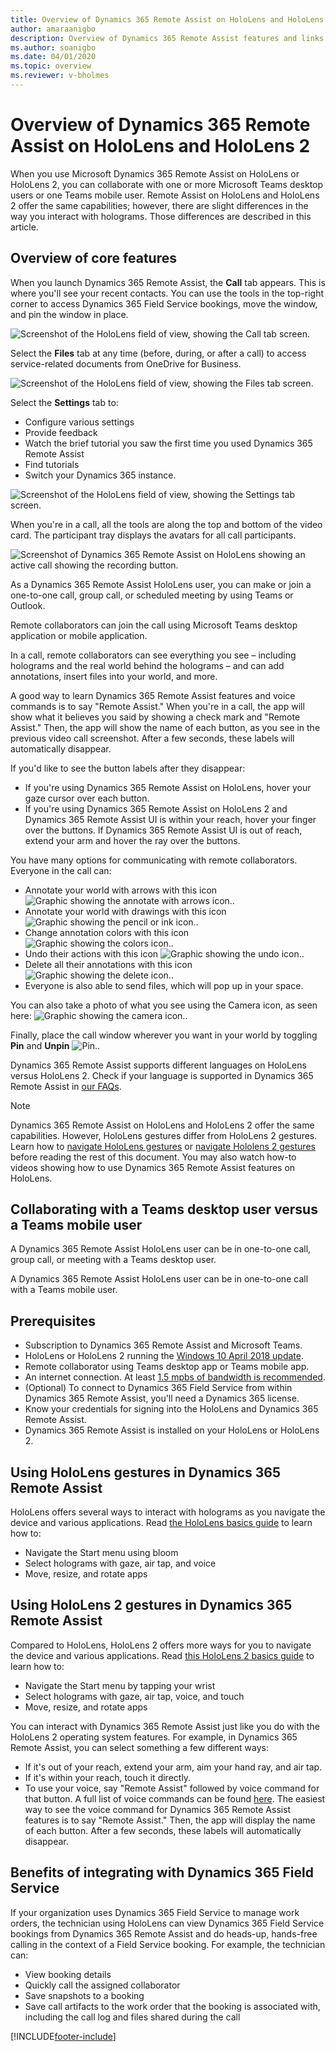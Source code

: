 ```yaml
---
title: Overview of Dynamics 365 Remote Assist on HoloLens and HoloLens 2
author: amaraanigbo
description: Overview of Dynamics 365 Remote Assist features and links to HoloLens and HoloLens 2 gestures 
ms.author: soanigbo
ms.date: 04/01/2020
ms.topic: overview
ms.reviewer: v-bholmes
---
```


# Overview of Dynamics 365 Remote Assist on HoloLens and HoloLens 2

When you use Microsoft Dynamics 365 Remote Assist on HoloLens or HoloLens 2, you can collaborate with one or more Microsoft Teams desktop users or one Teams mobile user. Remote Assist on HoloLens and HoloLens 2 offer the same capabilities; however, there are slight differences in the way you interact with holograms. Those differences are described in this article.

## Overview of core features

When you launch Dynamics 365 Remote Assist, the **Call** tab appears. This is where you'll see your recent contacts. You can use the tools in the top-right corner to access Dynamics 365 Field Service bookings, move the window, and pin the window in place.  

![Screenshot of the HoloLens field of view, showing the Call tab screen.](media/02.00-contacts.png)

Select the **Files** tab at any time (before, during, or after a call) to access service-related documents from OneDrive for Business.

![Screenshot of the HoloLens field of view, showing the Files tab screen.](media/06.00-files.png "Files")

Select the **Settings** tab to:

- Configure various settings
- Provide feedback
- Watch the brief tutorial you saw the first time you used Dynamics 365 Remote Assist
- Find tutorials 
- Switch your Dynamics 365 instance.  

![Screenshot of the HoloLens field of view, showing the Settings tab screen.](media/08.00-settings.png "Settings")

When you're in a call, all the tools are along the top and bottom of the video card. The participant tray displays the avatars for all call participants.  

![Screenshot of Dynamics 365 Remote Assist on HoloLens showing an active call showing the recording button.](media/03.00-call.png)

As a Dynamics 365 Remote Assist HoloLens user, you can make or join a one-to-one call, group call, or scheduled meeting by using Teams or Outlook.

Remote collaborators can join the call using Microsoft Teams desktop application or mobile application.  

In a call, remote collaborators can see everything you see – including holograms and the real world behind the holograms – and can add annotations, insert files into your world, and more.

A good way to learn Dynamics 365 Remote Assist features and voice commands is to say "Remote Assist." When you're in a call, the app will show what it believes you said by showing a check mark and "Remote Assist." Then, the app will show the name of each button, as you see in the previous video call screenshot. After a few seconds, these labels will automatically disappear.

If you'd like to see the button labels after they disappear:

- If you're using Dynamics 365 Remote Assist on HoloLens, hover your gaze cursor over each button.
- If you're using Dynamics 365 Remote Assist on HoloLens 2 and Dynamics 365 Remote Assist UI is within your reach, hover your finger over the buttons. If Dynamics 365 Remote Assist UI is out of reach, extend your arm and hover the ray over the buttons.

You have many options for communicating with remote collaborators. Everyone in the call can:

- Annotate your world with arrows with this icon ![Graphic showing the annotate with arrows icon.](media/RAHL_Arrow.png "Arrow").
- Annotate your world with drawings with this icon ![Graphic showing the pencil or ink icon.](media/RAHL_Ink.png "Ink").
- Change annotation colors with this icon ![Graphic showing the colors icon.](media/RAHL_Color.png "Colors").
- Undo their actions with this icon ![Graphic showing the undo icon.](media/RAHL_Undo.png "Undo").
- Delete all their annotations with this icon ![Graphic showing the delete icon.](media/RAHL_Trash.png "Delete").
- Everyone is also able to send files, which will pop up in your space.  

You can also take a photo of what you see using the Camera icon, as seen here: ![Graphic showing the camera icon.](media/RAHL_Camera.png "Camera").

Finally, place the call window wherever you want in your world by toggling **Pin** and **Unpin** ![Pin.](media/RAHL_Pin.png "Pin").

Dynamics 365 Remote Assist supports different languages on HoloLens versus HoloLens 2. Check if your language is supported in Dynamics 365 Remote Assist in [our FAQs](faq-hololens.md).

> [!Note]
> Dynamics 365 Remote Assist on HoloLens and HoloLens 2 offer the same capabilities. However, HoloLens gestures differ from HoloLens 2 gestures. Learn how to [navigate HoloLens gestures](/hololens/hololens1-basic-usage) or [navigate Hololens 2 gestures](/hololens/hololens2-basic-usage) before reading the rest of this document. You may also watch how-to videos showing how to use Dynamics 365 Remote Assist features on HoloLens.

## Collaborating with a Teams desktop user versus a Teams mobile user

A Dynamics 365 Remote Assist HoloLens user can be in one-to-one call, group call, or meeting with a Teams desktop user.

A Dynamics 365 Remote Assist HoloLens user can be in one-to-one call with a Teams mobile user.

## Prerequisites

- Subscription to Dynamics 365 Remote Assist and Microsoft Teams.
- HoloLens or HoloLens 2 running the [Windows 10 April 2018 update](requirements.md).
- Remote collaborator using Teams desktop app or Teams mobile app.  
- An internet connection. At least [1.5 mpbs of bandwidth is recommended](/microsoftteams/upgrade-prepare-environment-prepare-network#bandwidth-planning).
- (Optional) To connect to Dynamics 365 Field Service from within Dynamics 365 Remote Assist, you'll need a Dynamics 365 license.
- Know your credentials for signing into the HoloLens and Dynamics 365 Remote Assist.
- Dynamics 365 Remote Assist is installed on your HoloLens or HoloLens 2.

## Using HoloLens gestures in Dynamics 365 Remote Assist

HoloLens offers several ways to interact with holograms as you navigate the device and various applications. Read [the HoloLens basics guide](/hololens/hololens1-basic-usage) to learn how to:

- Navigate the Start menu using bloom
- Select holograms with gaze, air tap, and voice
- Move, resize, and rotate apps

## Using HoloLens 2 gestures in Dynamics 365 Remote Assist

Compared to HoloLens, HoloLens 2 offers more ways for you to navigate the device and various applications. Read [this HoloLens 2 basics guide](/hololens/hololens2-basic-usage) to learn how to:

- Navigate the Start menu by tapping your wrist
- Select holograms with gaze, air tap, voice, and touch
- Move, resize, and rotate apps

You can interact with Dynamics 365 Remote Assist just like you do with the HoloLens 2 operating system features. For example, in Dynamics 365 Remote Assist, you can select something a few different ways:

- If it's out of your reach, extend your arm, aim your hand ray, and air tap.
- If it's within your reach, touch it directly.
- To use your voice, say "Remote Assist" followed by voice command for that button. A full list of voice commands can be found [here](voice-commands-hololens.md). The easiest way to see the voice command for Dynamics 365 Remote Assist features is to say "Remote Assist." Then, the app will display the name of each button. After a few seconds, these labels will automatically disappear.

## Benefits of integrating with Dynamics 365 Field Service

If your organization uses Dynamics 365 Field Service to manage work orders, the technician using HoloLens can view Dynamics 365 Field Service bookings from Dynamics 365 Remote Assist and do heads-up, hands-free calling in the context of a Field Service booking. For example, the technician can:

- View booking details
- Quickly call the assigned collaborator  
- Save snapshots to a booking
- Save call artifacts to the work order that the booking is associated with, including the call log and files shared during the call


[!INCLUDE[footer-include](../includes/footer-banner.md)]
